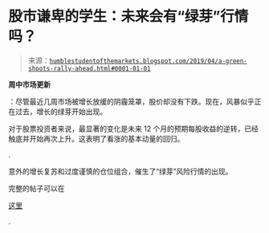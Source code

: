 <!--yml

category: 未分类

date: 2024-05-18 02:31:09

-->

# 股市谦卑的学生：未来会有“绿芽”行情吗？

> 来源：[`humblestudentofthemarkets.blogspot.com/2019/04/a-green-shoots-rally-ahead.html#0001-01-01`](https://humblestudentofthemarkets.blogspot.com/2019/04/a-green-shoots-rally-ahead.html#0001-01-01)

**周中市场更新**

：尽管最近几周市场被增长放缓的阴霾笼罩，股价却没有下跌。现在，风暴似乎正在过去，增长的绿芽开始出现。

对于股票投资者来说，最显著的变化是未来 12 个月的预期每股收益的逆转，已经触底并开始再次上升。这表明了看涨的基本动量的回归。

.

意外的增长复苏和过度谨慎的仓位组合，催生了“绿芽”风险行情的出现。

完整的帖子可以在

[这里](https://humblestudentofthemarkets.com/2019/04/03/a-green-shoots-rally-ahead/)

.
